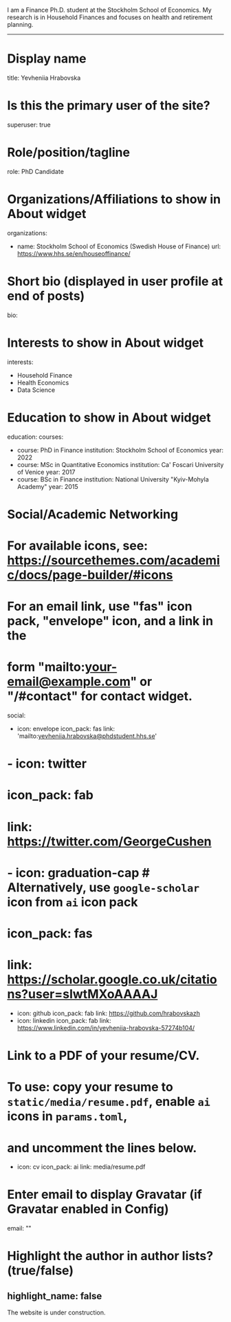 I am a Finance Ph.D. student at the Stockholm School of Economics. My research is in Household Finances and focuses on health and retirement planning. 

---
# Display name
title: Yevheniia Hrabovska

# Is this the primary user of the site?
superuser: true

# Role/position/tagline
role: PhD Candidate

# Organizations/Affiliations to show in About widget
organizations:
- name: Stockholm School of Economics (Swedish House of Finance)
  url: https://www.hhs.se/en/houseoffinance/

# Short bio (displayed in user profile at end of posts)
bio: 

# Interests to show in About widget
interests:
- Household Finance
- Health Economics
- Data Science

# Education to show in About widget
education:
  courses:
  - course: PhD in Finance
    institution: Stockholm School of Economics
    year: 2022
  - course: MSc in Quantitative Economics
    institution: Ca' Foscari University of Venice
    year: 2017
  - course: BSc in Finance
    institution: National University "Kyiv-Mohyla Academy"
    year: 2015

# Social/Academic Networking
# For available icons, see: https://sourcethemes.com/academic/docs/page-builder/#icons
#   For an email link, use "fas" icon pack, "envelope" icon, and a link in the
#   form "mailto:your-email@example.com" or "/#contact" for contact widget.
social:
- icon: envelope
  icon_pack: fas
  link: 'mailto:yevheniia.hrabovska@phdstudent.hhs.se'
# - icon: twitter
#  icon_pack: fab
#  link: https://twitter.com/GeorgeCushen
# - icon: graduation-cap  # Alternatively, use `google-scholar` icon from `ai` icon pack
#  icon_pack: fas
#  link: https://scholar.google.co.uk/citations?user=sIwtMXoAAAAJ
- icon: github
  icon_pack: fab
  link: https://github.com/hrabovskazh
- icon: linkedin
  icon_pack: fab
  link: https://www.linkedin.com/in/yevheniia-hrabovska-57274b104/

# Link to a PDF of your resume/CV.
# To use: copy your resume to `static/media/resume.pdf`, enable `ai` icons in `params.toml`, 
# and uncomment the lines below.
- icon: cv
  icon_pack: ai
  link: media/resume.pdf

# Enter email to display Gravatar (if Gravatar enabled in Config)
email: ""

# Highlight the author in author lists? (true/false)
highlight_name: false
---

The website is under construction.

 
